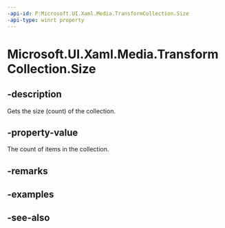 ```yaml
---
-api-id: P:Microsoft.UI.Xaml.Media.TransformCollection.Size
-api-type: winrt property
---
```


<!-- Property syntax
public uint Size { get; }
-->

# Microsoft.UI.Xaml.Media.TransformCollection.Size

## -description
Gets the size (count) of the collection.

## -property-value
The count of items in the collection.

## -remarks

## -examples

## -see-also
